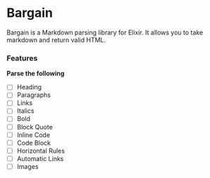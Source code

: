 # Bargain

Bargain is a Markdown parsing library for Elixir. It allows you to take markdown and return valid HTML.


### Features

**Parse the following**

- [ ] Heading
- [ ] Paragraphs
- [ ] Links
- [ ] Italics
- [ ] Bold
- [ ] Block Quote
- [ ] Inline Code
- [ ] Code Block
- [ ] Horizontal Rules
- [ ] Automatic Links
- [ ] Images
